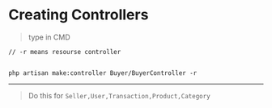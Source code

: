 # Creating Controllers

> type in CMD

    // -r means resourse controller 


    php artisan make:controller Buyer/BuyerController -r

___

>Do this for `Seller,User,Transaction,Product,Category`

